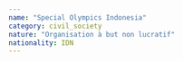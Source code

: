 ```yaml
---
name: "Special Olympics Indonesia"
category: civil_society
nature: "Organisation à but non lucratif"
nationality: IDN
---
```

    